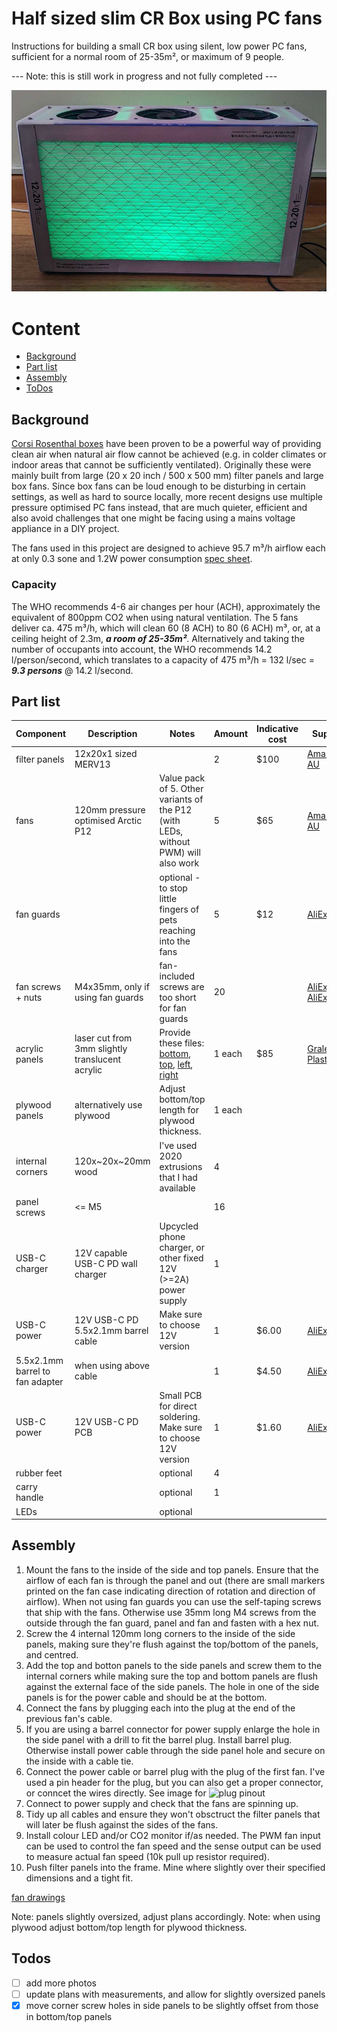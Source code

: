 # Half sized slim CR Box using PC fans

Instructions for building a small CR box using silent, low power PC fans, sufficient for a normal room of 25-35m², or maximum of 9 people.

--- Note: this is still work in progress and not fully completed ---

![](img/front.jpg)

# Content

- [Background](#background)
- [Part list](#part-list)
- [Assembly](#assembly)
- [ToDos](#todos)

## Background

[Corsi Rosenthal boxes](https://en.wikipedia.org/wiki/Corsi%E2%80%93Rosenthal_Box) have been proven to be a powerful way of providing clean air when natural air flow cannot be achieved (e.g. in colder climates or indoor areas that cannot be sufficiently ventilated). Originally these were mainly built from large (20 x 20 inch / 500 x 500 mm) filter panels and large box fans. Since box fans can be loud enough to be disturbing in certain settings, as well as hard to source locally, more recent designs use multiple pressure optimised PC fans instead, that are much quieter, efficient and also avoid challenges that one might be facing using a mains voltage appliance in a DIY project.

The fans used in this project are designed to achieve 95.7 m³/h airflow each at only 0.3 sone and 1.2W power consumption [spec sheet](https://www.arctic.de/media/f5/5f/2e/1661323426/Spec_Sheet_P12_PWM_PST_EN.pdf).

### Capacity

The WHO recommends 4-6 air changes per hour (ACH), approximately the equivalent of 800ppm CO2 when using natural ventilation. The 5 fans deliver ca. 475 m³/h, which will clean 60 (8 ACH) to 80 (6 ACH) m³, or, at a ceiling height of 2.3m, **_a room of 25-35m²_**.
Alternatively and taking the number of occupants into account, the WHO recommends 14.2 l/person/second, which translates to a capacity of 475 m³/h = 132 l/sec = **_9.3 persons_** @ 14.2 l/second.

## Part list

| Component                       | Description                                     | Notes                                                                                                              | Amount | Indicative cost | Supplier                                                                                                                       |
| ------------------------------- | ----------------------------------------------- | ------------------------------------------------------------------------------------------------------------------ | ------ | --------------- | ------------------------------------------------------------------------------------------------------------------------------ |
| filter panels                   | 12x20x1 sized MERV13                            |                                                                                                                    | 2      | $100            | [Amazon AU](https://www.amazon.com.au/s?k=12x20x1+merv+13+filter)                                                              |
| fans                            | 120mm pressure optimised Arctic P12             | Value pack of 5. Other variants of the P12 (with LEDs, without PWM) will also work                                 | 5      | $65             | [Amazon AU](https://www.amazon.com.au/gp/product/B07HC782D5/)                                                                  |
| fan guards                      |                                                 | optional - to stop little fingers of pets reaching into the fans                                                   | 5      | $12             | [AliExpress](https://www.aliexpress.com/item/4000118091590.html)                                                               |
| fan screws + nuts               | M4x35mm, only if using fan guards               | fan-included screws are too short for fan guards                                                                   | 20     |                 | [AliExpress](https://www.aliexpress.com/item/32966157667.html), [AliExpress](https://www.aliexpress.com/item/32978551452.html) |
| acrylic panels                  | laser cut from 3mm slightly translucent acrylic | Provide these files: [bottom](res/bottom.svg), [top](res/top.svg), [left](res/side01.svg), [right](res/side02.svg) | 1 each | $85             | [Graley Plastics](https://www.graleyplastics.co.nz)                                                                            |
| plywood panels                  | alternatively use plywood                       | Adjust bottom/top length for plywood thickness.                                                                    | 1 each |                 |                                                                                                                                |
| internal corners                | 120x\~20x\~20mm wood                            | I've used 2020 extrusions that I had available                                                                     | 4      |                 |                                                                                                                                |
| panel screws                    | <= M5                                           |                                                                                                                    | 16     |                 |                                                                                                                                |
| USB-C charger                   | 12V capable USB-C PD wall charger               | Upcycled phone charger, or other fixed 12V (>=2A) power supply                                                     | 1      |                 |                                                                                                                                |
| USB-C power                     | 12V USB-C PD 5.5x2.1mm barrel cable             | Make sure to choose 12V version                                                                                    | 1      | $6.00           | [AliExpress](https://www.aliexpress.com/item/1005004477437199.html)                                                            |
| 5.5x2.1mm barrel to fan adapter | when using above cable                          |                                                                                                                    | 1      | $4.50           | [AliExpress](https://www.aliexpress.com/item/1005004241991599.html)                                                            |
| USB-C power                     | 12V USB-C PD PCB                                | Small PCB for direct soldering. Make sure to choose 12V version                                                    | 1      | $1.60           | [AliExpress](https://www.aliexpress.com/item/1005004477437199.html)                                                            |
| rubber feet                     |                                                 | optional                                                                                                           | 4      |                 |                                                                                                                                |
| carry handle                    |                                                 | optional                                                                                                           | 1      |                 |                                                                                                                                |
| LEDs                            |                                                 | optional                                                                                                           |        |                 |                                                                                                                                |

## Assembly

1. Mount the fans to the inside of the side and top panels. Ensure that the airflow of each fan is through the panel and out (there are small markers printed on the fan case indicating direction of rotation and direction of airflow). When not using fan guards you can use the self-taping screws that ship with the fans. Otherwise use 35mm long M4 screws from the outside through the fan guard, panel and fan and fasten with a hex nut.
2. Screw the 4 internal 120mm long corners to the inside of the side panels, making sure they're flush against the top/bottom of the panels, and centred.
3. Add the top and botton panels to the side panels and screw them to the internal corners while making sure the top and bottom panels are flush against the external face of the side panels. The hole in one of the side panels is for the power cable and should be at the bottom.
4. Connect the fans by plugging each into the plug at the end of the previous fan's cable.
5. If you are using a barrel connector for power supply enlarge the hole in the side panel with a drill to fit the barrel plug. Install barrel plug. Otherwise install power cable through the side panel hole and secure on the inside with a cable tie.
6. Connect the power cable or barrel plug with the plug of the first fan. I've used a pin header for the plug, but you can also get a proper connector, or conncet the wires directly. See image for ![plug pinout](https://support.arctic.de/products/p12-pwm-pst/img/007.jpg)
7. Connect to power supply and check that the fans are spinning up.
8. Tidy up all cables and ensure they won't obsctruct the filter panels that will later be flush against the sides of the fans.
9. Install colour LED and/or CO2 monitor if/as needed. The PWM fan input can be used to control the fan speed and the sense output can be used to measure actual fan speed (10k pull up resistor required).
10. Push filter panels into the frame. Mine where slightly over their specified dimensions and a tight fit.

[fan drawings](https://support.arctic.de/products/p12-pwm-pst/techdocs/P12%20Series%20-%202D%20Drawing.pdf)

Note: panels slightly oversized, adjust plans accordingly.
Note: when using plywood adjust bottom/top length for plywood thickness.

## Todos

- [ ] add more photos
- [ ] update plans with measurements, and allow for slightly oversized panels
- [x] move corner screw holes in side panels to be slightly offset from those in bottom/top panels

